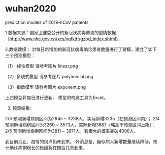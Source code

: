# wuhan2020
prediction models of 2019-nCoV patients 

1.数据来源：国家卫健委公开的新冠状病毒肺炎的疫情数据（http://www.nhc.gov.cn/xcs/yqfkdt/gzbd_index.shtml）

2.数据建模：
对每日新增加的新冠状病毒确诊患者数量进行了建模，建立了如下三个预测模型：

（1） 线性模型
请参考图片 linear.png

（2）多项式模型
请参考图片 polynomial.png

（3）指数模型
请参考图片 exponent.png

上述模型将每日进行更新。
模型的构建工具为Excel。

3. 预测结果:

2/3 预测新增病例区间为2945 ~ 3238人，实际新增3235（在预测区间内）；
2/4 预测新增病例区间为3260 ~ 3573人，实际新增3887（略高于预测区间上限）；
2/5 预测新增病例区间为3811 ~ 3971人，有很大的概率突破4000人。

到目前为止，疫情的拐点仍未到来。
好消息是，疑似病人新增数量继续降低，预计确诊病例增长的趋缓将在随后几天到来。
